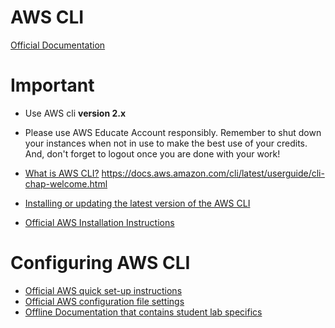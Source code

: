 # AWS CLI

[Official Documentation](https://docs.aws.amazon.com/cli/index.html)

# Important
- Use AWS cli **version 2.x**
- Please use AWS Educate Account responsibly.
Remember to shut down your instances when not in use to make the best use of your credits.
And, don't forget to logout once you are done with your work!

- [What is AWS CLI?](https://docs.aws.amazon.com/cli/latest/userguide/cli-chap-welcome.html)
https://docs.aws.amazon.com/cli/latest/userguide/cli-chap-welcome.html
- [Installing or updating the latest version of the AWS CLI](https://docs.aws.amazon.com/cli/latest/userguide/getting-started-install.html)
- [Official AWS Installation Instructions](https://docs.aws.amazon.com/cli/latest/userguide/getting-started-install.html)

# Configuring AWS CLI
- [Official AWS quick set-up instructions](https://docs.aws.amazon.com/cli/latest/userguide/getting-started-quickstart.html)
- [Official AWS configuration file settings](https://docs.aws.amazon.com/cli/latest/userguide/cli-configure-files.html)
- [Offline Documentation that contains student lab specifics](./configure_the_cli.md)
